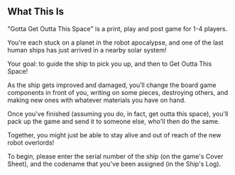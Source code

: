 ## What This Is

"Gotta Get Outta This Space" is a print, play and post game for 1-4 players.

You're each stuck on a planet in the robot apocalypse, and one of the last human ships has just arrived in a nearby solar system!

Your goal: to guide the ship to pick you up, and then to Get Outta This Space!

As the ship gets improved and damaged, you’ll change the board game components in front of you, writing on some pieces, destroying others, and making new ones with whatever materials you have on hand.

Once you've finished (assuming you do, in fact, get outta this space), you'll pack up the game and send it to someone else, who'll then do the same.

Together, you might just be able to stay alive and out of reach of the new robot overlords!

To begin, please enter the serial number of the ship (on the game's Cover Sheet), and the codename that you've been assigned (in the Ship's Log).
